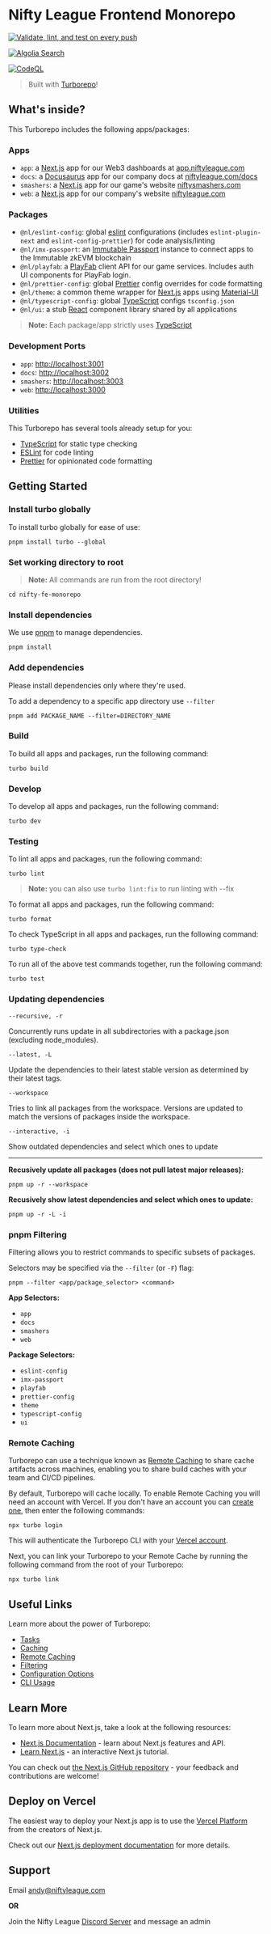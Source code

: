 # Nifty League Frontend Monorepo

[![Validate, lint, and test on every push](https://github.com/NiftyLeague/nifty-fe-monorepo/actions/workflows/ci.yml/badge.svg?branch=main)](https://github.com/NiftyLeague/nifty-fe-monorepo/actions/workflows/ci.yml)

[![Algolia Search](https://github.com/NiftyLeague/nifty-fe-monorepo/actions/workflows/search.yaml/badge.svg?branch=main)](https://github.com/NiftyLeague/nifty-fe-monorepo/actions/workflows/search.yaml)

[![CodeQL](https://github.com/NiftyLeague/nifty-fe-monorepo/actions/workflows/github-code-scanning/codeql/badge.svg?branch=main)](https://github.com/NiftyLeague/nifty-fe-monorepo/actions/workflows/github-code-scanning/codeql)

> Built with [Turborepo](https://turbo.build/)!

## What's inside?

This Turborepo includes the following apps/packages:

### Apps

- `app`: a [Next.js](https://nextjs.org/) app for our Web3 dashboards at [app.niftyleague.com](http:/app.niftyleague.com)
- `docs`: a [Docusaurus](https://docusaurus.io/) app for our company docs at [niftyleague.com/docs](http://niftyleague.com/docs)
- `smashers`: a [Next.js](https://nextjs.org/) app for our game's website [niftysmashers.com](http://niftysmashers.com)
- `web`: a [Next.js](https://nextjs.org/) app for our company's website [niftyleague.com](http://niftyleague.com)

### Packages

- `@nl/eslint-config`: global [eslint](https://eslint.org/) configurations (includes `eslint-plugin-next` and `eslint-config-prettier`) for code analysis/linting
- `@nl/imx-passport`: an [Immutable Passport](https://www.immutable.com/products/passport) instance to connect apps to the Immutable zkEVM blockchain
- `@nl/playfab`: a [PlayFab](https://playfab.com/) client API for our game services. Includes auth UI components for PlayFab login.
- `@nl/prettier-config`: global [Prettier](https://prettier.io/) config overrides for code formatting
- `@nl/theme`: a common theme wrapper for [Next.js](https://nextjs.org/) apps using [Material-UI](https://mui.com/material-ui/)
- `@nl/typescript-config`: global [TypeScript](https://www.typescriptlang.org/) configs `tsconfig.json`
- `@nl/ui`: a stub [React](https://react.dev/) component library shared by all applications

> **Note:**
> Each package/app strictly uses [TypeScript](https://www.typescriptlang.org/)

### Development Ports

- `app`: [http://localhost:3001](http://localhost:3001)
- `docs`: [http://localhost:3002](http://localhost:3002/docs/)
- `smashers`: [http://localhost:3003](http://localhost:3003/)
- `web`: [http://localhost:3000](http://localhost:3000)

### Utilities

This Turborepo has several tools already setup for you:

- [TypeScript](https://www.typescriptlang.org/) for static type checking
- [ESLint](https://eslint.org/) for code linting
- [Prettier](https://prettier.io) for opinionated code formatting

## Getting Started

### Install turbo globally

To install turbo globally for ease of use:

```
pnpm install turbo --global
```

### Set working directory to root

> **Note:**
> All commands are run from the root directory!

```
cd nifty-fe-monorepo
```

### Install dependencies

We use [pnpm](https://pnpm.io/) to manage dependencies.

```
pnpm install
```

### Add dependencies

Please install dependencies only where they're used.

To add a dependency to a specific app directory use `--filter`

```
pnpm add PACKAGE_NAME --filter=DIRECTORY_NAME
```

### Build

To build all apps and packages, run the following command:

```
turbo build
```

### Develop

To develop all apps and packages, run the following command:

```
turbo dev
```

### Testing

To lint all apps and packages, run the following command:

```
turbo lint
```

> **Note:**
> you can also use `turbo lint:fix` to run linting with --fix

To format all apps and packages, run the following command:

```
turbo format
```

To check TypeScript in all apps and packages, run the following command:

```
turbo type-check
```

To run all of the above test commands together, run the following command:

```
turbo test
```

### Updating dependencies

`--recursive, -r`

Concurrently runs update in all subdirectories with a package.json (excluding node_modules).

`--latest, -L`

Update the dependencies to their latest stable version as determined by their latest tags.

`--workspace`

Tries to link all packages from the workspace. Versions are updated to match the versions of packages inside the workspace.

`--interactive, -i`

Show outdated dependencies and select which ones to update

---

**Recusively update all packages (does not pull latest major releases):**

```
pnpm up -r --workspace
```

**Recusively show latest dependencies and select which ones to update:**

```
pnpm up -r -L -i
```

### pnpm Filtering

Filtering allows you to restrict commands to specific subsets of packages.

Selectors may be specified via the `--filter` (or `-F`) flag:

```
pnpm --filter <app/package_selector> <command>
```

**App Selectors:**

- `app`
- `docs`
- `smashers`
- `web`

**Package Selectors:**

- `eslint-config`
- `imx-passport`
- `playfab`
- `prettier-config`
- `theme`
- `typescript-config`
- `ui`

### Remote Caching

Turborepo can use a technique known as [Remote Caching](https://turbo.build/repo/docs/core-concepts/remote-caching) to share cache artifacts across machines, enabling you to share build caches with your team and CI/CD pipelines.

By default, Turborepo will cache locally. To enable Remote Caching you will need an account with Vercel. If you don't have an account you can [create one](https://vercel.com/signup), then enter the following commands:

```
npx turbo login
```

This will authenticate the Turborepo CLI with your [Vercel account](https://vercel.com/docs/concepts/personal-accounts/overview).

Next, you can link your Turborepo to your Remote Cache by running the following command from the root of your Turborepo:

```
npx turbo link
```

## Useful Links

Learn more about the power of Turborepo:

- [Tasks](https://turbo.build/repo/docs/core-concepts/monorepos/running-tasks)
- [Caching](https://turbo.build/repo/docs/core-concepts/caching)
- [Remote Caching](https://turbo.build/repo/docs/core-concepts/remote-caching)
- [Filtering](https://turbo.build/repo/docs/core-concepts/monorepos/filtering)
- [Configuration Options](https://turbo.build/repo/docs/reference/configuration)
- [CLI Usage](https://turbo.build/repo/docs/reference/command-line-reference)

## Learn More

To learn more about Next.js, take a look at the following resources:

- [Next.js Documentation](https://nextjs.org/docs) - learn about Next.js features and API.
- [Learn Next.js](https://nextjs.org/learn) - an interactive Next.js tutorial.

You can check out [the Next.js GitHub repository](https://github.com/vercel/next.js/) - your feedback and contributions are welcome!

## Deploy on Vercel

The easiest way to deploy your Next.js app is to use the [Vercel Platform](https://vercel.com/new?utm_medium=default-template&filter=next.js&utm_source=create-next-app&utm_campaign=create-next-app-readme) from the creators of Next.js.

Check out our [Next.js deployment documentation](https://nextjs.org/docs/deployment) for more details.

## Support

Email [andy@niftyleague.com](mailto:andy@niftyleague.com)

**OR**

Join the Nifty League [Discord Server](https://discord.gg/niftyleague) and message an admin
